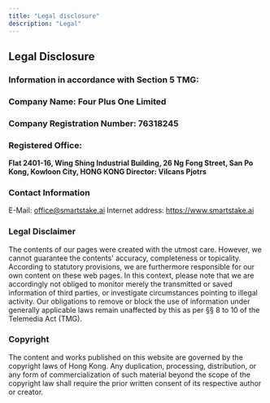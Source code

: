 ```yaml
---
title: "Legal disclosure"
description: "Legal"
---
```


<h2>Legal Disclosure</h2>

<h3>Information in accordance with Section 5 TMG:</h3>

<h3>Company Name: Four Plus One Limited</h3>

<h3>Company Registration Number: 76318245</h3>

<h3>Registered Office:</h3>

<b>
    Flat 2401-16, Wing Shing Industrial Building,
    26 Ng Fong Street, San Po Kong,
    Kowloon City, HONG KONG
    Director: Vilcans Pjotrs
</b>

<h3>Contact Information</h3>

E-Mail: office@smartstake.ai
Internet address: https://www.smartstake.ai

<h3>Legal Disclaimer</h3>

The contents of our pages were created with the utmost care. However, we cannot guarantee the contents' accuracy, completeness or topicality. According to statutory provisions, we are furthermore responsible for our own content on these web pages. In this context, please note that we are accordingly not obliged to monitor merely the transmitted or saved information of third parties, or investigate circumstances pointing to illegal activity. Our obligations to remove or block the use of information under generally applicable laws remain unaffected by this as per §§ 8 to 10 of the Telemedia Act (TMG).

<h3>Copyright</h3>

The content and works published on this website are governed by the copyright laws of Hong Kong. Any duplication, processing, distribution, or any form of commercialization of such material beyond the scope of the copyright law shall require the prior written consent of its respective author or creator.
